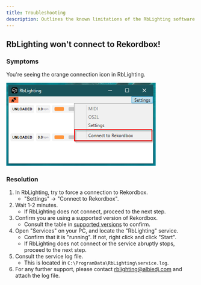 ```yaml
---
title: Troubleshooting
description: Outlines the known limitations of the RbLighting software.
---
```


## RbLighting won't connect to Rekordbox!

### Symptoms

You're seeing the orange connection icon in RbLighting.

![alt text](../guides/image.png)

### Resolution

1. In RbLighting, try to force a connection to Rekordbox.
    * "Settings" -> "Connect to Rekordbox".
2. Wait 1-2 minutes.
    * If RbLighting does not connect, proceed to the next step.
3. Confirm you are using a supported version of Rekordbox.
    * Consult the table in [supported versions](/docs/supported-versions) to confirm.
3. Open "Services" on your PC, and locate the "RbLighting" service.
    * Confirm that it is "running". If not, right click and click "Start".
    * If RbLighting does not connect or the service abruptly stops, proceed to the next step.
4. Consult the service log file.
    * This is located in `C:\ProgramData\RbLighting\service.log`.
5. For any further support, please contact [rblighting@albiedj.com](mailto:rblighting@albiedj.com) and attach the log file.